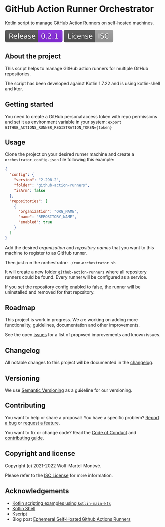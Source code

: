 [changelog]: CHANGELOG.md
[code of conduct]: CODE_OF_CONDUCT.md
[contributing]: CONTRIBUTING.md
[license]: LICENSE

[repository]: https://github.com/bitfunk/action-runner-orchestrator
[issues]: https://github.com/bitfunk/action-runner-orchestrator/issues
[releases]: https://github.com/bitfunk/action-runner-orchestrator/releases

# GitHub Action Runner Orchestrator

Kotlin script to manage GitHub Action Runners on self-hosted machines.

[![Latest release](docs/src/assets/images/badge-release-latest.svg)][releases]
[![License](docs/src/assets/images/badge-license.svg)](LICENSE)

## About the project

This script helps to manage GitHub action runners for multiple GitHub repositories.

The script has been developed against Kotlin 1.7.22 and is using kotlin-shell and ktor.

## Getting started

You need to create a GitHub personal access token with repo permissions and set it as environment variable in your
system: `export GITHUB_ACTIONS_RUNNER_REGISTRATION_TOKEN={token}`

## Usage

Clone the project on your desired runner machine and create a `orchestrator_config.json` file following this example:

```json
{
  "config": {
    "version": "2.298.2",
    "folder": "github-action-runners",
    "isArm": false
  },
  "repositories": [
    {
      "organization": "ORG_NAME",
      "name": "REPOSITORY_NAME",
      "enabled": true
    }
  ]
}
```

Add the desired *organization* and *repository names* that you want to this machine to register to as GitHub runner.

Then just run the orchestrator: `./run-orchestrator.sh`

It will create a new folder `github-action-runners` where all repository runners could be found. Every runner will be configured as a service.

If you set the repository config enabled to false, the runner will be uninstalled and removed for that repository.

## Roadmap

This project is work in progress. We are working on adding more functionality, guidelines,
documentation and other improvements.

See the open [issues] for a list of proposed improvements and known issues.

## Changelog

All notable changes to this project will be documented in the [changelog].

## Versioning

We use [Semantic Versioning](http://semver.org/) as a guideline for our versioning.

## Contributing

You want to help or share a proposal? You have a specific problem? [Report a bug][issues] or [request a feature][issues].

You want to fix or change code? Read the [Code of Conduct] and [contributing guide][contributing].

## Copyright and license

Copyright (c) 2021-2022 Wolf-Martell Montwé.

Please refer to the [ISC License][license] for more information.

## Acknowledgements

- [Kotlin scripting examples using `kotlin-main-kts`](https://github.com/Kotlin/kotlin-script-examples)
- [Kotlin Shell](https://github.com/jakubriegel/kotlin-shell)
- [Kscript](https://github.com/holgerbrandl/kscript)
- Blog post [Ephemeral Self-Hosted Github Actions Runners](https://dev.to/wayofthepie/ephemeral-self-hosted-github-actions-runners-1h5m)
